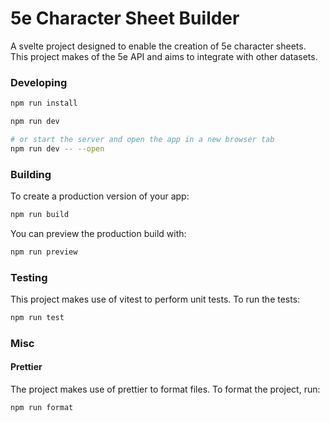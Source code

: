 # 5e Character Sheet Builder

A svelte project designed to enable the creation of 5e character sheets. This project makes of the 5e API and aims to integrate with other datasets.

### Developing

```bash
npm run install
```

```bash
npm run dev

# or start the server and open the app in a new browser tab
npm run dev -- --open
```

### Building

To create a production version of your app:

```bash
npm run build
```

You can preview the production build with:

```bash
npm run preview
```

### Testing

This project makes use of vitest to perform unit tests. To run the tests:

```bash
npm run test
```

### Misc

#### Prettier

The project makes use of prettier to format files. To format the project, run:

```bash
npm run format
```
